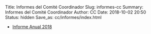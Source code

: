 Title: Informes del Comité Coordinador
Slug: informes-cc
Summary: Informes del Comité Coordinador
Author: CC
Date: 2018-10-02 20:50
Status: hidden
Save_as: cc/informes/index.html


* [Informe Anual 2018]({filename}/cc/informes/2018-informe-anual.md)
